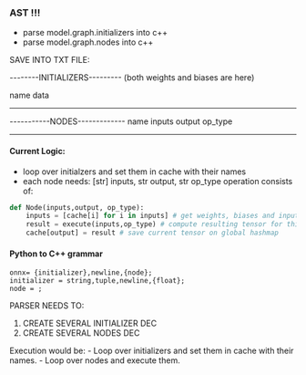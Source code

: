 ### AST !!!

- parse model.graph.initializers into c++
- parse model.graph.nodes into c++

SAVE INTO TXT FILE:

--------INITIALIZERS--------- (both weights and biases are here)

name
data

-----------------------------

-----------NODES-------------
name
inputs
output
op_type

-------------------------------



#### Current Logic:

- loop over initialzers and set them in cache with their names 
- each node needs: [str] inputs, str output, str op_type
 operation consists of:

``` python
def Node(inputs,output, op_type):
    inputs = [cache[i] for i in inputs] # get weights, biases and inputs from previous layers
    result = execute(inputs,op_type) # compute resulting tensor for this layer
    cache[output] = result # save current tensor on global hashmap
```


#### Python to C++ grammar

``` ebnf
onnx= {initializer},newline,{node};
initializer = string,tuple,newline,{float};
node = ;
```

PARSER NEEDS TO:
1)  CREATE SEVERAL INITIALIZER DEC
2)  CREATE SEVERAL NODES DEC


Execution would be:
    - Loop over initializers and set them in cache with their names.
    - Loop over nodes and execute them.
